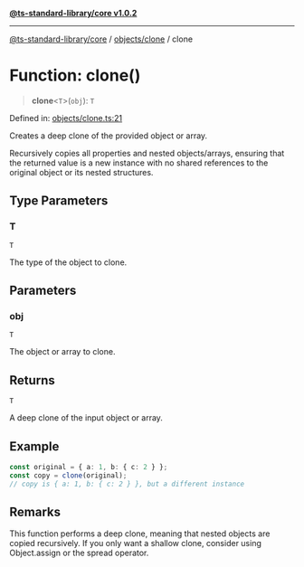 [**@ts-standard-library/core v1.0.2**](../../../README.md)

***

[@ts-standard-library/core](../../../modules.md) / [objects/clone](../README.md) / clone

# Function: clone()

> **clone**\<`T`\>(`obj`): `T`

Defined in: [objects/clone.ts:21](https://github.com/gabaudette/ts-stdlib/blob/4a412e6fb273dc9fcab54b84c05921f52dac4b3f/packages/core/src/objects/clone.ts#L21)

Creates a deep clone of the provided object or array.

Recursively copies all properties and nested objects/arrays,
ensuring that the returned value is a new instance with no shared references
to the original object or its nested structures.

## Type Parameters

### T

`T`

The type of the object to clone.

## Parameters

### obj

`T`

The object or array to clone.

## Returns

`T`

A deep clone of the input object or array.

## Example

```ts
const original = { a: 1, b: { c: 2 } };
const copy = clone(original);
// copy is { a: 1, b: { c: 2 } }, but a different instance
```

## Remarks

This function performs a deep clone, meaning that nested objects are copied recursively.
If you only want a shallow clone, consider using Object.assign or the spread operator.
